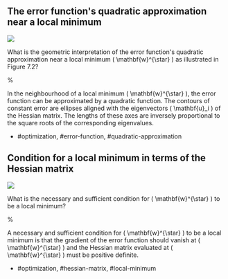 ## The error function's quadratic approximation near a local minimum

![](https://cdn.mathpix.com/cropped/2024_05_26_2a651def79b1bf34dbe2g-1.jpg?height=451&width=767&top_left_y=219&top_left_x=877)

What is the geometric interpretation of the error function's quadratic approximation near a local minimum \( \mathbf{w}^{\star} \) as illustrated in Figure 7.2?

%

In the neighbourhood of a local minimum \( \mathbf{w}^{\star} \), the error function can be approximated by a quadratic function. The contours of constant error are ellipses aligned with the eigenvectors \( \mathbf{u}_i \) of the Hessian matrix. The lengths of these axes are inversely proportional to the square roots of the corresponding eigenvalues.

- #optimization, #error-function, #quadratic-approximation

## Condition for a local minimum in terms of the Hessian matrix

![](https://cdn.mathpix.com/cropped/2024_05_26_2a651def79b1bf34dbe2g-1.jpg?height=451&width=767&top_left_y=219&top_left_x=877)

What is the necessary and sufficient condition for \( \mathbf{w}^{\star} \) to be a local minimum?

%

A necessary and sufficient condition for \( \mathbf{w}^{\star} \) to be a local minimum is that the gradient of the error function should vanish at \( \mathbf{w}^{\star} \) and the Hessian matrix evaluated at \( \mathbf{w}^{\star} \) must be positive definite. 

- #optimization, #hessian-matrix, #local-minimum